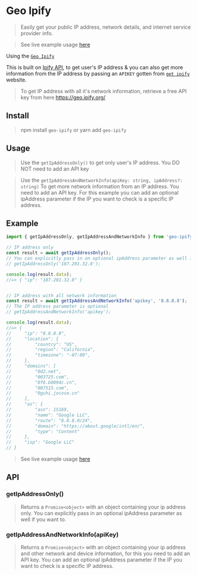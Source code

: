 # Geo Ipify

> Easily get your public IP address, network details, and internet service provider info.

> See live example usage [here](https://jetvisionv3.netlify.app)

Using the [`Geo Ipify`](https://geo.ipify.org/)

This is built on [Ipify API](https://www.ipify.org), to get user's IP address & you can also get more information from the IP address by passing an `APIKEY` gotten from [`get ipify`](https://geo.ipify.org/) website.

> To get IP address with all it's network information, retrieve a free API key from here https://geo.ipify.org/

## Install
> npm install `geo-ipify` or yarn add `geo-ipify`

## Usage
> Use the `getIpAddressOnly()` to get only user's IP address. You DO NOT need to add an API key

> Use the `getIpAddressAndNetworkInfo(apiKey: string, ipAddress?: string)` To get more network information from an IP address. You need to add an API key. For this example you can add an optional ipAddress parameter if the IP you want to check is a specific IP address.

## Example

```js
import { getIpAddressOnly, getIpAddressAndNetworkInfo } from 'geo-ipify';

// IP address only
const result = await getIpAddressOnly();
// You can explicitly pass in an optional ipAddress parameter as well if you want to.
// getIpAddressOnly('187.201.32.8');

console.log(result.data);
//=> { "ip": "187.201.32.8" }


// IP address with all network information
const result = await getIpAddressAndNetworkInfo('apikey', '8.8.8.8');
// The IP address parameter is optional
// getIpAddressAndNetworkInfo('apikey');

console.log(result.data);
//=> {
//     "ip": "8.8.8.8",
//     "location": {
//         "country": "US",
//         "region": "California",
//         "timezone": "-07:00",
//     },
//     "domains": [
//         "0d2.net",
//         "003725.com",
//         "0f6.b0094c.cn",
//         "007515.com",
//         "0guhi.jocose.cn"
//     ],
//     "as": {
//         "asn": 15169,
//         "name": "Google LLC",
//         "route": "8.8.8.0/24",
//         "domain": "https://about.google/intl/en/",
//         "type": "Content"
//     },
//     "isp": "Google LLC"
// }
```
> See live example usage [here](https://jetvisionv3.netlify.app)

## API

### getIpAddressOnly()
> Returns a `Promise<object>` with an object containing your ip address only. You can explicitly pass in an optional ipAddress parameter as well if you want to.

### getIpAddressAndNetworkInfo(apiKey)

> Returns a `Promise<object>` with an object containing your ip address and other network and device information, for this you need to add an API key. You can add an optional ipAddress parameter if the IP you want to check is a specific IP address.
